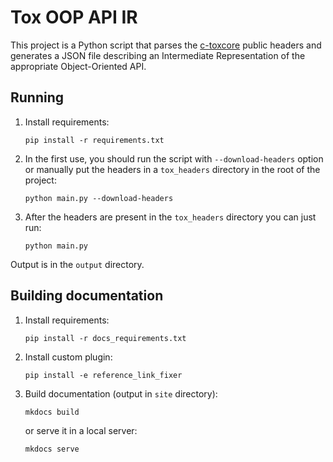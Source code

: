 # Tox OOP API IR

This project is a Python script that parses the [c-toxcore](https://github.com/TokTok/c-toxcore) public
headers and generates a JSON file describing an Intermediate Representation of the appropriate Object-Oriented
API.

## Running

1. Install requirements:
   ```commandline
   pip install -r requirements.txt
   ```

2. In the first use, you should run the script with `--download-headers` option or manually put the headers
   in a `tox_headers` directory in the root of the project:
   ```commandline
   python main.py --download-headers
   ```

3. After the headers are present in the `tox_headers` directory you can just run:
   ```commandline
   python main.py
   ```

Output is in the `output` directory.

## Building documentation

1. Install requirements:
   ```commandline
   pip install -r docs_requirements.txt
   ```

2. Install custom plugin:
   ```commandline
   pip install -e reference_link_fixer
   ```

3. Build documentation (output in `site` directory):
   ```commandline
   mkdocs build
   ```
   or serve it in a local server:
   ```commandline
   mkdocs serve
   ```
